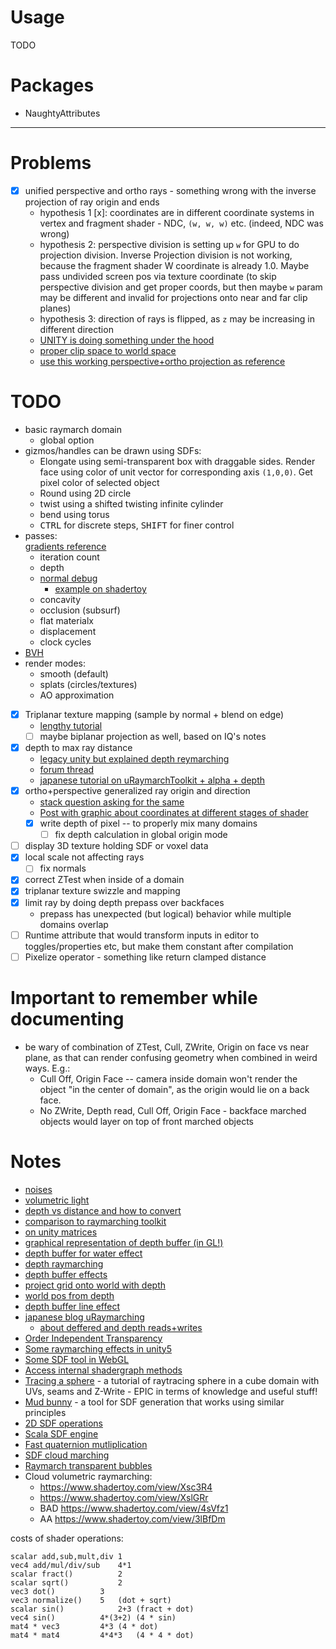 # Usage

TODO

# Packages

- NaughtyAttributes

---

# Problems

- [x] unified perspective and ortho rays - something wrong with the inverse projection of ray origin and ends
  - hypothesis 1 [x]: coordinates are in different coordinate systems in vertex and fragment shader - NDC, `(w, w, w)` etc. (indeed, NDC was wrong)
  - hypothesis 2: perspective division is setting up `w` for GPU to do projection division. Inverse Projection division is not working, because the fragment shader W coordinate is already 1.0. Maybe pass undivided screen pos via texture coordinate (to skip perspective division and get proper coords, but then maybe `w` param may be different and invalid for projections onto near and far clip planes)
  - hypothesis 3: direction of rays is flipped, as `z` may be increasing in different direction
  - [UNITY is doing something under the hood](https://forum.unity.com/threads/does-unity_matrix_mv-unity_matrix_it_mv-identity.199032/)
  - [proper clip space to world space](https://feepingcreature.github.io/math.html)
  - [use this working perspective+ortho projection as reference](https://www.shadertoy.com/view/WtfGW2)

# TODO

- basic raymarch domain
  - global option
- gizmos/handles can be drawn using SDFs:
  - Elongate using semi-transparent box with draggable sides. Render face using color of unit vector for corresponding axis `(1,0,0)`. Get pixel color of selected object 
  - Round using 2D circle
  - twist using a shifted twisting infinite cylinder
  - bend using torus
  - <kbd>CTRL</kbd> for discrete steps, <kbd>SHIFT</kbd> for finer control
- passes:  
  [gradients reference](https://www.andrewnoske.com/wiki/Code_-_heatmaps_and_color_gradients)
  - iteration count
  - depth
  - [normal debug](https://www.falloutsoftware.com/tutorials/gl/normal-map.html)
    - [example on shadertoy](https://www.shadertoy.com/view/XsfXDr)
  - concavity
  - occlusion (subsurf)
  - flat materialx
  - displacement
  - clock cycles
- [BVH](https://iquilezles.org/www/articles/sdfbounding/sdfbounding.htm)
- render modes:
  - smooth (default)
  - splats (circles/textures)
  - AO approximation
- [x] Triplanar texture mapping (sample by normal + blend on edge)
  - [lengthy tutorial](https://catlikecoding.com/unity/tutorials/advanced-rendering/triplanar-mapping/)
  - [ ] maybe biplanar projection as well, based on IQ's notes
- [x] depth to max ray distance
  - [legacy unity but explained depth reymarching](https://adrianb.io/2016/10/01/raymarching.html)
  - [forum thread](https://forum.unity.com/threads/raymarcher-with-depth-buffer.877936/)
  - [japanese tutorial on uRaymarchToolkit + alpha + depth](https://tips.hecomi.com/entry/2018/12/31/211448)
- [x] ortho+perspective generalized ray origin and direction
  - [stack question asking for the same](https://stackoverflow.com/questions/2354821/raycasting-how-to-properly-apply-a-projection-matrix)
  - [Post with graphic about coordinates at different stages of shader](https://forum.unity.com/threads/what-does-the-function-computescreenpos-in-unitycg-cginc-do.294470/)
  - [x] write depth of pixel -- to properly mix many domains
    - [ ] fix depth calculation in global origin mode
- [ ] display 3D texture holding SDF or voxel data
- [X] local scale not affecting rays
  - [ ] fix normals
- [X] correct ZTest when inside of a domain
- [X] triplanar texture swizzle and mapping
- [X] limit ray by doing depth prepass over backfaces
  - prepass has unexpected (but logical) behavior while multiple domains overlap
- [ ] Runtime attribute that would transform inputs in editor to toggles/properties etc, but make them constant after compilation
- [ ] Pixelize operator - something like return clamped distance 

# Important to remember while documenting

- be wary of combination of ZTest, Cull, ZWrite, Origin on face vs near plane, as that can render confusing geometry when combined in weird ways. E.g.: 
  - Cull Off, Origin Face -- camera inside domain won't render the object "in the center of domain", as the origin would lie on a back face.
  - No ZWrite, Depth read, Cull Off, Origin Face - backface marched objects would layer on top of front marched objects

# Notes

- [noises](https://lodev.org/cgtutor/randomnoise.html)
- [volumetric light](https://fvcaputo.github.io/2017/05/02/ray-marching.html)
- [depth vs distance and how to convert](https://forum.unity.com/threads/direction-from-camera-to-pixel-is-slightly-shifted-around-the-edges-of-the-screen.1151969/)
- [comparison to raymarching toolkit](https://kev.town/raymarching-toolkit/limitations/)
- [on unity matrices](https://forum.unity.com/threads/does-unity_matrix_mv-unity_matrix_it_mv-identity.199032/#post-1350131)
- [graphical representation of depth buffer (in GL!)](https://twitter.com/warrenm/status/511672050625163264)
- [depth buffer for water effect](https://www.edraflame.com/blog/custom-shader-depth-texture-sampling/)
- [depth raymarching](https://www.youtube.com/watch?v=iZ6ARyKnD-k)
- [depth buffer effects](https://www.youtube.com/watch?v=yUVrtPCsCb0)
- [project grid onto world with depth](https://github.com/keijiro/DepthInverseProjection)
- [world pos from depth](https://forum.unity.com/threads/world-position-from-depth.151466/)
- [depth buffer line effect](https://www.ronja-tutorials.com/post/017-postprocessing-depth/)
- [japanese blog uRaymarching](https://tips.hecomi.com/entry/2019/01/27/233137)
  - [about deffered and depth reads+writes](https://tips.hecomi.com/entry/2018/12/31/211448)
- [Order Independent Transparency](http://casual-effects.blogspot.com/2014/03/weighted-blended-order-independent.html)
- [Some raymarching effects in unity5](https://github.com/i-saint/Unity5Effects)
- [Some SDF tool in WebGL](https://www.gsn-lib.org/docs/gallery.php?projectName=RaymarchingSDF&graphName=SignedDistanceField3D)
- [Access internal shadergraph methods](https://forum.unity.com/threads/how-to-modify-unity-packages-using-custom-code-and-files-and-also-export-custom-package.799170/)
- [Tracing a sphere](https://bgolus.medium.com/rendering-a-sphere-on-a-quad-13c92025570c) - a tutorial of raytracing sphere in a cube domain with UVs, seams and Z-Write - EPIC in terms of knowledge and useful stuff!
- [Mud bunny](http://longbunnylabs.com/mudbun/) - a tool for SDF generation that works using similar principles
- [2D SDF operations](https://www.ronja-tutorials.com/post/035-2d-sdf-combination/)
- [Scala SDF engine](https://github.com/sungiant/sdf)
- [Fast quaternion mutliplication](https://blog.molecular-matters.com/2013/05/24/a-faster-quaternion-vector-multiplication/)
- [SDF cloud marching](https://www.shadertoy.com/view/ssc3z4)
- [Raymarch transparent bubbles](https://blog.csdn.net/weixin_39967405/article/details/111625326)
- Cloud volumetric raymarching:
  - https://www.shadertoy.com/view/Xsc3R4
  - https://www.shadertoy.com/view/XslGRr
  - BAD https://www.shadertoy.com/view/4sVfz1
  - AA https://www.shadertoy.com/view/3lBfDm

costs of shader operations:
```
scalar add,sub,mult,div	1
vec4 add/mul/div/sub	4*1
scalar fract()	        2
scalar sqrt()	        2
vec3 dot()	        3
vec3 normalize()	5	(dot + sqrt)
scalar sin()	        2+3	(fract + dot)
vec4 sin()	        4*(3+2)	(4 * sin)
mat4 * vec3	        4*3	(4 * dot)
mat4 * mat4	        4*4*3	(4 * 4 * dot)
```
